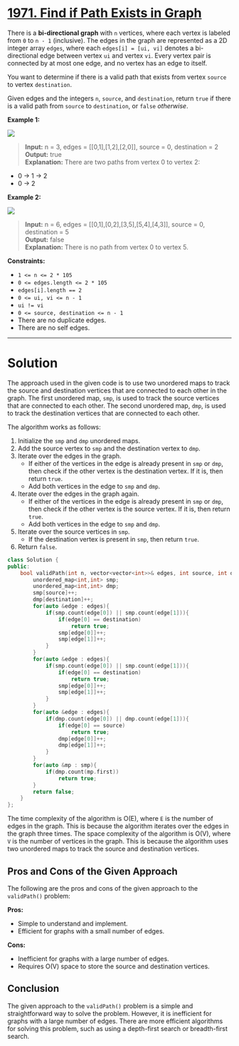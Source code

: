 # [1971. Find if Path Exists in Graph]()
There is a **bi-directional graph** with `n` vertices, where each vertex is labeled from `0` to `n - 1` (inclusive). The edges in the graph are represented as a 2D integer array `edges`, where each `edges[i] = [ui, vi]` denotes a bi-directional edge between vertex `ui` and vertex `vi`. Every vertex pair is connected by at most one edge, and no vertex has an edge to itself.

You want to determine if there is a valid path that exists from vertex `source` to vertex `destination`.

Given edges and the integers `n`, `source`, and `destination`, return `true` if there is a valid path from `source` to `destination`, or `false` *otherwise*.

 


**Example 1:**

![](https://assets.leetcode.com/uploads/2021/08/14/validpath-ex1.png)

> **Input:** n = 3, edges = [[0,1],[1,2],[2,0]], source = 0, destination = 2<br>
**Output:** true<br>
**Explanation:** There are two paths from vertex 0 to vertex 2:
- 0 → 1 → 2
- 0 → 2

**Example 2:**

![](https://assets.leetcode.com/uploads/2021/08/14/validpath-ex2.png)


> **Input:** n = 6, edges = [[0,1],[0,2],[3,5],[5,4],[4,3]], source = 0, destination = 5<br>
**Output:** false<br>
**Explanation:** There is no path from vertex 0 to vertex 5.
 

**Constraints:**

- `1 <= n <= 2 * 105`
- `0 <= edges.length <= 2 * 105`
- `edges[i].length == 2`
- `0 <= ui, vi <= n - 1`
- `ui != vi`
- `0 <= source, destination <= n - 1`
- There are no duplicate edges.
- There are no self edges.

---
# Solution

The approach used in the given code is to use two unordered maps to track the source and destination vertices that are connected to each other in the graph. The first unordered map, `smp`, is used to track the source vertices that are connected to each other. The second unordered map, `dmp`, is used to track the destination vertices that are connected to each other.

The algorithm works as follows:

1. Initialize the `smp` and `dmp` unordered maps.
2. Add the source vertex to `smp` and the destination vertex to `dmp`.
3. Iterate over the edges in the graph.
    * If either of the vertices in the edge is already present in `smp` or `dmp`, then check if the other vertex is the destination vertex. If it is, then return `true`.
    * Add both vertices in the edge to `smp` and `dmp`.
4. Iterate over the edges in the graph again.
    * If either of the vertices in the edge is already present in `smp` or `dmp`, then check if the other vertex is the source vertex. If it is, then return `true`.
    * Add both vertices in the edge to `smp` and `dmp`.
5. Iterate over the source vertices in `smp`.
    * If the destination vertex is present in `smp`, then return `true`.
6. Return `false`.

```cpp
class Solution {
public:
    bool validPath(int n, vector<vector<int>>& edges, int source, int destination) {
        unordered_map<int,int> smp;
        unordered_map<int,int> dmp;
        smp[source]++;
        dmp[destination]++;
        for(auto &edge : edges){
            if(smp.count(edge[0]) || smp.count(edge[1])){
                if(edge[0] == destination)
                    return true;
                smp[edge[0]]++;
                smp[edge[1]]++;
            }
        }
        for(auto &edge : edges){
            if(smp.count(edge[0]) || smp.count(edge[1])){
                if(edge[0] == destination)
                    return true;
                smp[edge[0]]++;
                smp[edge[1]]++;
            }
        }
        for(auto &edge : edges){
            if(dmp.count(edge[0]) || dmp.count(edge[1])){
                if(edge[0] == source)
                    return true;
                dmp[edge[0]]++;
                dmp[edge[1]]++;
            }
        }
        for(auto &mp : smp){
            if(dmp.count(mp.first))
                return true;
        }
        return false;
    }
};
```

The time complexity of the algorithm is O(E), where `E` is the number of edges in the graph. This is because the algorithm iterates over the edges in the graph three times. The space complexity of the algorithm is O(V), where `V` is the number of vertices in the graph. This is because the algorithm uses two unordered maps to track the source and destination vertices.

## Pros and Cons of the Given Approach

The following are the pros and cons of the given approach to the `validPath()` problem:

**Pros:**

* Simple to understand and implement.
* Efficient for graphs with a small number of edges.

**Cons:**

* Inefficient for graphs with a large number of edges.
* Requires O(V) space to store the source and destination vertices.

## Conclusion

The given approach to the `validPath()` problem is a simple and straightforward way to solve the problem. However, it is inefficient for graphs with a large number of edges. There are more efficient algorithms for solving this problem, such as using a depth-first search or breadth-first search.